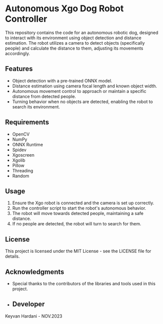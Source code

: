
# Autonomous Xgo Dog Robot Controller

This repository contains the code for an autonomous robotic dog, designed to interact with its environment using object detection and distance estimation. The robot utilizes a camera to detect objects (specifically people) and calculate the distance to them, adjusting its movements accordingly.

## Features

- Object detection with a pre-trained ONNX model.
- Distance estimation using camera focal length and known object width.
- Autonomous movement control to approach or maintain a specific distance from detected people.
- Turning behavior when no objects are detected, enabling the robot to search its environment.

## Requirements

- OpenCV
- NumPy
- ONNX Runtime
- Spidev
- Xgoscreen
- Xgolib
- Pillow
- Threading
- Random

## Usage

1. Ensure the Xgo robot is connected and the camera is set up correctly.
2. Run the controller script to start the robot's autonomous behavior.
3. The robot will move towards detected people, maintaining a safe distance.
4. If no people are detected, the robot will turn to search for them.

## License

This project is licensed under the MIT License - see the LICENSE file for details.

## Acknowledgments

- Special thanks to the contributors of the libraries and tools used in this project.

- ## Developer

Keyvan Hardani - NOV.2023
